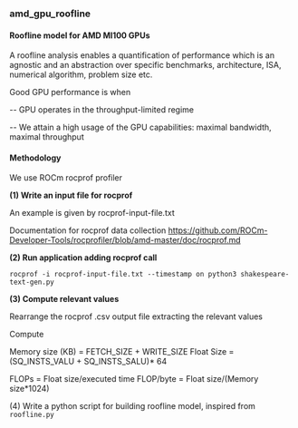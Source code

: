 ### amd_gpu_roofline

#### Roofline model for AMD MI100 GPUs

A roofline analysis enables a quantification of performance which is an agnostic and an abstraction over specific benchmarks, architecture, ISA, numerical algorithm, problem size etc. 

Good GPU performance is when

-- GPU operates in the throughput-limited regime

-- We attain a high usage of the GPU capabilities: maximal bandwidth, maximal throughput

#### Methodology

We use ROCm rocprof profiler

**(1) Write an input file for rocprof** 

An example is given by rocprof-input-file.txt

Documentation for rocprof data collection https://github.com/ROCm-Developer-Tools/rocprofiler/blob/amd-master/doc/rocprof.md

**(2) Run application adding rocprof call**

`rocprof -i rocprof-input-file.txt --timestamp on python3 shakespeare-text-gen.py`

**(3) Compute relevant values**

Rearrange the rocprof .csv output file extracting the relevant values

Compute 

Memory size (KB) = FETCH_SIZE + WRITE_SIZE
Float Size = (SQ_INSTS_VALU + SQ_INSTS_SALU)* 64

FLOPs = Float size/executed time
FLOP/byte = Float size/(Memory size*1024)

(4) Write a python script for building roofline model, inspired from `roofline.py`

